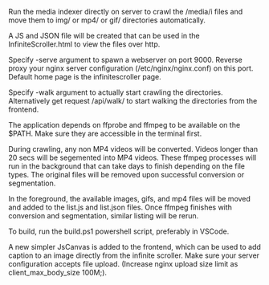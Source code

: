 Run the media indexer directly on server to crawl the /media/i files
and move them to img/ or mp4/ or gif/ directories automatically.

A JS and JSON file will be created that can be used in the InfiniteScroller.html
to view the files over http.

Specify -serve argument to spawn a webserver on port 9000. Reverse proxy your nginx
server configuration (/etc/nginx/nginx.conf) on this port. Default home page is the 
infinitescroller page.

Specify -walk argument to actually start crawling the directories. Alternatively
get request /api/walk/ to start walking the directories from the frontend.

The application depends on ffprobe and ffmpeg to be available on the $PATH.
Make sure they are accessible in the terminal first.

During crawling, any non MP4 videos will be converted. Videos longer than 20 secs
will be segemented into MP4 videos. These ffmpeg processes will run in the background
that can take days to finish depending on the file types. The original files will be
removed upon successful conversion or segmentation.

In the foreground, the available images, gifs, and mp4 files will be moved and added
to the list.js and list.json files. Once ffmpeg finishes with conversion and segmentation,
similar listing will be rerun.

To build, run the build.ps1 powershell script, preferably in VSCode.

A new simpler JsCanvas is added to the frontend, which can be used to add caption to an
image directly from the infinite scroller. Make sure your server configuration accepts
file upload. (Increase nginx upload size limit as client_max_body_size 100M;).

